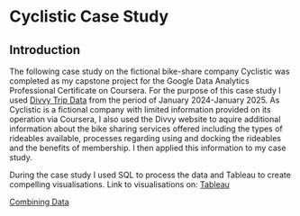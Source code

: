 # Cyclistic Case Study
## Introduction
The following case study on the fictional bike-share company Cyclistic was completed as my capstone project for the Google Data Analytics Professional Certificate on Coursera. For the purpose of this case study I used [Divvy Trip Data](https://divvy-tripdata.s3.amazonaws.com/index.html) from the period of January 2024-January 2025. As Cyclistic is a fictional company with limited information provided on its operation via Coursera, I also used the Divvy website to aquire additional information about the bike sharing services offered including the types of rideables available, processes regarding using and docking the rideables and the benefits of membership. I then applied this information to my case study.

During the case study I used SQL to process the data and Tableau to create compelling visualisations. Link to visualisations on: [Tableau](https://public.tableau.com/views/CyclisticCaseStudy_17456884326040/RideableType?:language=en-US&:sid=&:redirect=auth&:display_count=n&:origin=viz_share_link)

[Combining Data](combining_data.sql)


